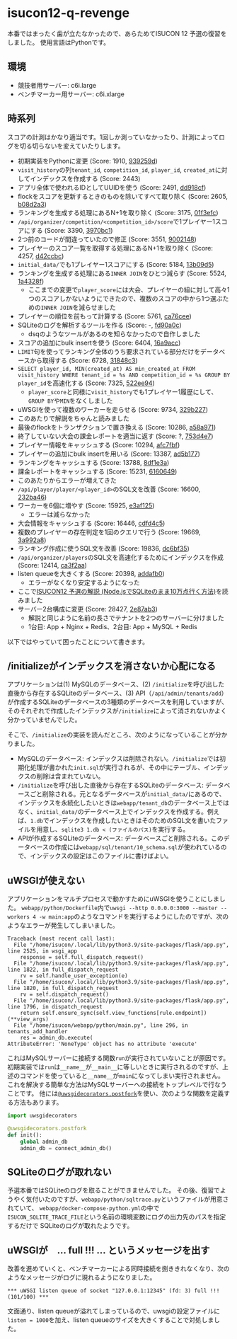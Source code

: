 # isucon12-q-revenge
本番ではまったく歯が立たなかったので、あらためてISUCON 12 予選の復習をしました。
使用言語はPythonです。

## 環境
- 競技者用サーバー: c6i.large
- ベンチマーカー用サーバー: c6i.xlarge

## 時系列
スコアの計測はかなり適当です。1回しか測っていなかったり、計測によってログを切る切らないを変えていたりします。

- 初期実装をPythonに変更 (Score: 1910, [939259d](https://github.com/maroyakachar/isucon12-q-revenge/commit/939259d973ece0cb1b39df30ad381eff5ac36c81))
- `visit_history`の列`tenant_id`, `competition_id`, `player_id`, `created_at`に対してインデックスを作成する (Score: 2443)
- アプリ全体で使われるIDとしてUUIDを使う (Score: 2491, [dd918cf](https://github.com/maroyakachar/isucon12-q-revenge/commit/dd918cf001323bbff44b432abb084c4110d38121))
- flockをスコアを更新するときのものを除いてすべて取り除く (Score: 2605, [b08d2a3](https://github.com/maroyakachar/isucon12-q-revenge/commit/b08d2a34cb5da382f0ccb6c5b0919b0913f163ae))
- ランキングを生成する処理にあるN+1を取り除く (Score: 3175, [01f3efc](https://github.com/maroyakachar/isucon12-q-revenge/commit/01f3efc9ffd8db72b1024a23efa750a3c4e037c9))
- `/api/organizer/competition/<competition_id>/score`で1プレイヤー1スコアにする (Score: 3390, [3970bc1](https://github.com/maroyakachar/isucon12-q-revenge/commit/3970bc1f2f4356d18b23a9660fba9ab19245bee7))
- 2つ前のコードが間違っていたので修正 (Score: 3551, [9002148](https://github.com/maroyakachar/isucon12-q-revenge/commit/90021482e4bb892094d70a4f033c74c918af0ac1))
- プレイヤーのスコア一覧を取得する処理にあるN+1を取り除く (Score: 4257, [d42ccbc](https://github.com/maroyakachar/isucon12-q-revenge/commit/d42ccbc3db31b713b1bf5be1fa386d73ec7dd2eb))
- `initial_data/`でも1プレイヤー1スコアにする (Score: 5184, [13b09d5](https://github.com/maroyakachar/isucon12-q-revenge/commit/13b09d54e3dd4451804645dcc23643a063356cf9))
- ランキングを生成する処理にある`INNER JOIN`をひとつ減らす (Score: 5524, [1a4328f](https://github.com/maroyakachar/isucon12-q-revenge/commit/1a4328f9d8717a6a947f0ab571da1eb8f14b07ec))
  + ここまでの変更で`player_score`には大会、プレイヤーの組に対して高々1つのスコアしかないようにできたので、複数のスコアの中から1つ選ぶための`INNER JOIN`を減らせました
- プレイヤーの順位を前もって計算する (Score: 5761, [ca76cee](https://github.com/maroyakachar/isucon12-q-revenge/commit/ca76cee059857fd657f33d184132bdab5c675b95))
- SQLiteのログを解析するツールを作る (Score: -, [fd90a0c](https://github.com/maroyakachar/isucon12-q-revenge/commit/fd90a0cf59f2abf59f49eaa313ebee226c7c4929))
  + dsqのようなツールがあるのを知らなかったので自作しました
- スコアの追加にbulk insertを使う (Score: 6404, [16a9acc](https://github.com/maroyakachar/isucon12-q-revenge/commit/16a9acc8cd5d3aa5244bc8e9ca14f9111798aac8))
- `LIMIT`句を使ってランキング全体のうち要求されている部分だけをデータベースから取得する (Score: 6728, [31848c3](https://github.com/maroyakachar/isucon12-q-revenge/commit/31848c3f62eed3b078d49e0017a97dac756dbb43))
- `SELECT player_id, MIN(created_at) AS min_created_at FROM visit_history WHERE tenant_id = %s AND competition_id = %s GROUP BY player_id`を高速化する (Score: 7325, [522ee94](https://github.com/maroyakachar/isucon12-q-revenge/commit/522ee94f724beec5ec2d37309d2b0ec8331e4e1d))
  + `player_score`と同様に`visit_history`でも1プレイヤー1履歴にして、`GROUP BY`や`MIN`をなくしました
- uWSGIを使って複数のワーカーを走らせる (Score: 9734, [329b227](https://github.com/maroyakachar/isucon12-q-revenge/commit/329b22774c8ec8bc4e9d924529cf8b7e3bfbf450))
- このあたりで解説をちゃんと読みました
- 最後のflockをトランザクションで置き換える (Score: 10286, [a58a971](https://github.com/maroyakachar/isucon12-q-revenge/commit/a58a971587effed3526e23818dbf035e4ab334f4))
- 終了していない大会の課金レポートを適当に返す (Score: ?, [753d4e7](https://github.com/maroyakachar/isucon12-q-revenge/commit/753d4e7f318314606e424d660b91c2e516197cf2))
- プレイヤー情報をキャッシュする (Score: 10294, [afc7fbf](https://github.com/maroyakachar/isucon12-q-revenge/commit/afc7fbfea7a9c9d825d51234aaddbdfec370833d))
- プレイヤーの追加にbulk insertを用いる (Score: 13387, [ad5b177](https://github.com/maroyakachar/isucon12-q-revenge/commit/ad5b1775191d7b13d7c00a759dd2ac265e6017e2))
- ランキングをキャッシュする (Score: 13788, [8df1e3a](https://github.com/maroyakachar/isucon12-q-revenge/commit/8df1e3ac67ae932f6efe390b51009a9b158625c3))
- 課金レポートをキャッシュする (Score: 15231, [6160649](https://github.com/maroyakachar/isucon12-q-revenge/commit/61606494d9d0915e9e7d987c64e566e22f87b89c))
- このあたりからエラーが増えてきた
- `/api/player/player/<player_id>`のSQL文を改善 (Score: 16600, [232ba46](https://github.com/maroyakachar/isucon12-q-revenge/commit/232ba46e5a1793f20db44ac39b4dd4388d8fe899))
- ワーカーを6個に増やす (Score: 15925, [e3af125](https://github.com/maroyakachar/isucon12-q-revenge/commit/e3af125ec21fca1046f3b99e86f84e762c870527))
  + エラーは減らなかった
- 大会情報をキャッシュする (Score: 16446, [cdfd4c5](https://github.com/maroyakachar/isucon12-q-revenge/commit/cdfd4c5fd2b617649d700f87c9b0127b0bf1525c))
- 複数のプレイヤーの存在判定を1回のクエリで行う (Score: 19669, [3a992a8](https://github.com/maroyakachar/isucon12-q-revenge/commit/3a992a872b5b35f8fe2d590c039281654ee77bf4))
- ランキング作成に使うSQL文を改善 (Score: 19836, [dc6bf35](https://github.com/maroyakachar/isucon12-q-revenge/commit/dc6bf3570b6d9a98e1fc4dbb79696359508da128))
- `/api/organizer/players`のSQL文を高速化するためにインデックスを作成 (Score: 12414, [ca3f2aa](https://github.com/maroyakachar/isucon12-q-revenge/commit/ca3f2aaa86f82168c76916d0d5afbede06a64c60))
- listen queueを大きくする (Score: 20398, [addafb0](https://github.com/maroyakachar/isucon12-q-revenge/commit/addafb0dad30260fdd45838603b1b40bf6780d9f))
  + エラーがなくなり安定するようになった
- ここで[ISUCON12 予選の解説 (Node.jsでSQLiteのまま10万点行く方法)](https://isucon.net/archives/56842718.html)を読みました
- サーバー2台構成に変更 (Score: 28427, [2e87ab3](https://github.com/maroyakachar/isucon12-q-revenge/commit/2e87ab3eb323959d8b099a40cc35590b625bb2be))
  + 解説と同じように名前の長さでテナントを2つのサーバーに分けました
  + 1台目: App + Nginx + Redis、2台目: App + MySQL + Redis

以下ではやっていて困ったことについて書きます。

## /initializeがインデックスを消さないか心配になる
アプリケーションは(1) MySQLのデータベース、(2) `/initialize`を呼び出した直後から存在するSQLiteのデータベース、(3) API（`/api/admin/tenants/add`）が作成するSQLiteのデータベースの3種類のデータベースを利用していますが、そのそれぞれで作成したインデックスが`/initialize`によって消されないかよく分かっていませんでした。

そこで、`/initialize`の実装を読んだところ、次のようになっていることが分かりました。

- MySQLのデータベース: インデックスは削除されない。`/initialize`では初期化処理が書かれた`init.sql`が実行されるが、その中にテーブル、インデックスの削除は含まれていない。
- `/initialize`を呼び出した直後から存在するSQLiteのデータベース: データベースごと削除される。元となるデータベースが`initial_data/`にあるので、インデックスを永続化したいときは`webapp/tenant_db`のデータベース上ではなく、`initial_data/`のデータベース上でインデックスを作成する。例えば、`1.db`でインデックスを作成したいときはそのためのSQL文を書いたファイルを用意し、`sqlite3 1.db < (ファイルのパス)`を実行する。
- APIが作成するSQLiteのデータベース: データベースごと削除される。このデータベースの作成には`webapp/sql/tenant/10_schema.sql`が使われているので、インデックスの設定はこのファイルに書けばよい。

## uWSGIが使えない
アプリケーションをマルチプロセスで動かすためにuWSGIを使うことにしました。
`webapp/python/Dockerfile`内で`uwsgi --http 0.0.0.0:3000 --master --workers 4 -w main:app`のようなコマンドを実行するようにしたのですが、次のようなエラーが発生してしまいました。

```
Traceback (most recent call last):
  File "/home/isucon/.local/lib/python3.9/site-packages/flask/app.py", line 2525, in wsgi_app
    response = self.full_dispatch_request()
  File "/home/isucon/.local/lib/python3.9/site-packages/flask/app.py", line 1822, in full_dispatch_request
    rv = self.handle_user_exception(e)
  File "/home/isucon/.local/lib/python3.9/site-packages/flask/app.py", line 1820, in full_dispatch_request
    rv = self.dispatch_request()
  File "/home/isucon/.local/lib/python3.9/site-packages/flask/app.py", line 1796, in dispatch_request
    return self.ensure_sync(self.view_functions[rule.endpoint])(**view_args)
  File "/home/isucon/webapp/python/main.py", line 296, in tenants_add_handler
    res = admin_db.execute(
AttributeError: 'NoneType' object has no attribute 'execute'
```

これはMySQLサーバーに接続する関数`run`が実行されていないことが原因です。
初期実装では`run`は`__name__`が`__main__`に等しいときに実行されるのですが、上述のコマンドを使っていると`__name__`が`main`になってしまい実行されません。
これを解決する簡単な方法はMySQLサーバーへの接続をトップレベルで行なうことです。
他には[`@uwsgidecorators.postfork`](https://uwsgi-docs.readthedocs.io/en/latest/PythonDecorators.html#uwsgidecorators.postfork)を使い、次のような関数を定義する方法もあります。

```python
import uwsgidecorators

@uwsgidecorators.postfork
def init():
    global admin_db
    admin_db = connect_admin_db()
```

## SQLiteのログが取れない
予選本番ではSQLiteのログを取ることができませんでした。
その後、復習でようやく気付いたのですが、`webapp/python/sqltrace.py`というファイルが用意されていて、
`webapp/docker-compose-python.yml`の中で`ISUCON_SQLITE_TRACE_FILE`という名前の環境変数にログの出力先のパスを指定するだけで
SQLiteのログが取れたようです。

## uWSGIが　... full !!! ... というメッセージを出す
改善を進めていくと、ベンチマーカーによる同時接続を捌ききれなくなり、次のようなメッセージがログに現れるようになりました。
```
*** uWSGI listen queue of socket "127.0.0.1:12345" (fd: 3) full !!! (101/100) ***
```
文面通り、listen queueが溢れてしまっているので、uwsgiの設定ファイルに`listen = 1000`を加え、listen queueのサイズを大きくすることで対処しました。
